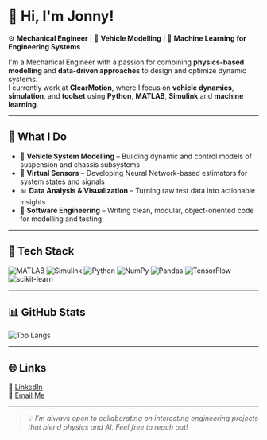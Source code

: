 # 👋 Hi, I'm Jonny!

⚙️ **Mechanical Engineer** | 🚗 **Vehicle Modelling** | 🧠 **Machine Learning for Engineering Systems**

I'm a Mechanical Engineer with a passion for combining **physics-based modelling** and **data-driven approaches** to design and optimize dynamic systems.  
I currently work at **ClearMotion**, where I focus on **vehicle dynamics**, **simulation**, and **toolset** using **Python**, **MATLAB**, **Simulink** and **machine learning**.

---

## 🚀 What I Do
- 🧩 **Vehicle System Modelling** – Building dynamic and control models of suspension and chassis subsystems  
- 🧠 **Virtual Sensors** – Developing Neural Network-based estimators for system states and signals  
- 📊 **Data Analysis & Visualization** – Turning raw test data into actionable insights  
- 🧱 **Software Engineering** – Writing clean, modular, object-oriented code for modelling and testing  

---

## 🧰 Tech Stack
![MATLAB](https://img.shields.io/badge/-MATLAB-orange)
![Simulink](https://img.shields.io/badge/-Simulink-0076A8?logo=mathworks&logoColor=white)
![Python](https://img.shields.io/badge/-Python-3776AB?logo=python&logoColor=white)
![NumPy](https://img.shields.io/badge/-NumPy-013243?logo=numpy)
![Pandas](https://img.shields.io/badge/-Pandas-150458?logo=pandas)
![TensorFlow](https://img.shields.io/badge/-TensorFlow-FF6F00?logo=tensorflow)
![scikit-learn](https://img.shields.io/badge/-scikit--learn-F7931E?logo=scikit-learn)

---

## 📊 GitHub Stats
![Top Langs](https://github-readme-stats.vercel.app/api/top-langs/?username=jonnyjamison&layout=compact)

---

## 🌐 Links
💼 [LinkedIn](www.linkedin.com/in/jonnyjamison)  
📧 [Email Me](mailto:jonny.jamison@outlook.com)

---

> 💡 *I’m always open to collaborating on interesting engineering projects that blend physics and AI. Feel free to reach out!*
